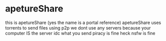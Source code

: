 # apetureShare
this is apetureShare (yes the name is a portal reference)
apetureShare uses torrents to send files using p2p we dont use any servers because your computer IS the server
idc what you send piracy is fine heck nsfw is fine
